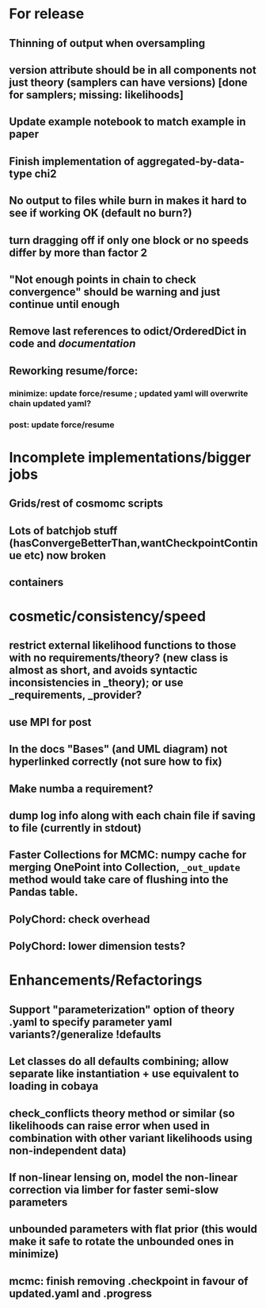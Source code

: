 # For release

## Thinning of output when oversampling
## version attribute should be in all components not just theory (samplers can have versions) [done for samplers; missing: likelihoods]
## Update example notebook to match example in paper
## Finish implementation of aggregated-by-data-type chi2
## No output to files while burn in makes it hard to see if working OK (default no burn?)
## turn dragging off if only one block or no speeds differ by more than factor 2
## "Not enough points in chain to check convergence" should be warning and just continue until enough
## Remove last references to odict/OrderedDict in code and *documentation*
## Reworking resume/force:
### minimize: update force/resume ; updated yaml will overwrite chain updated yaml?
### post: update force/resume

# Incomplete implementations/bigger jobs
## Grids/rest of cosmomc scripts
## Lots of batchjob stuff (hasConvergeBetterThan,wantCheckpointContinue etc) now broken
## containers

# cosmetic/consistency/speed

## restrict external likelihood functions to those with no requirements/theory? (new class is almost as short, and avoids syntactic inconsistencies in _theory); or use _requirements, _provider?
## use MPI for post
## In the docs "Bases" (and UML diagram) not hyperlinked correctly (not sure how to fix)
## Make numba a requirement?
## dump log info along with each chain file if saving to file (currently in stdout)
## Faster Collections for MCMC: numpy cache for merging OnePoint into Collection, `_out_update` method would take care of flushing into the Pandas table.
## PolyChord: check overhead
## PolyChord: lower dimension tests?

# Enhancements/Refactorings

## Support "parameterization" option of theory .yaml to specify parameter yaml variants?/generalize !defaults
## Let classes do all defaults combining; allow separate like instantiation + use equivalent to loading in cobaya
## check_conflicts theory method or similar (so likelihoods can raise error when used in combination with other variant likelihoods using non-independent data)
## If non-linear lensing on, model the non-linear correction via limber for faster semi-slow parameters
## unbounded parameters with flat prior (this would make it safe to rotate the unbounded ones in minimize)
## mcmc: finish removing .checkpoint in favour of updated.yaml and .progress
